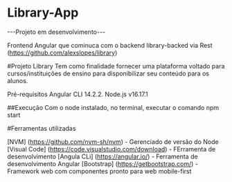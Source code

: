 # Library-App

---Projeto em desenvolvimento---

Frontend Angular que cominuca com o backend library-backed via Rest (https://github.com/alexslopes/library)

#Projeto Library Tem como finalidade fornecer uma plataforma voltado para cursos/instituições de ensino para disponibilizar seu conteúdo para os alunos.

Pré-requisitos
Angular CLI 14.2.2.
Node.js v16.17.1

##Execução 
Com o node instalado, no terminal, executar o comando npm start

#Ferramentas utilizadas

[NVM] (https://github.com/nvm-sh/nvm) - Gerenciado de versão do Node
[Visual Code] (https://code.visualstudio.com/download) - FErramenta de desenvolvimento
[Angula CLi] (https://angular.io/) - Ferramenta de desenvolvimento Angular
[Bootstrap] (https://getbootstrap.com/) - Framework web com componentes pronto para web mobile-first
